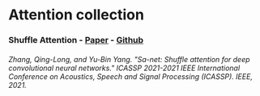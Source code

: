<h1>Attention collection</h1>

<h3>Shuffle Attention 
  - <a href="https://ieeexplore.ieee.org/stamp/stamp.jsp?tp=&arnumber=9414568">Paper</a> 
  - <a href="https://github.com/wofmanaf/SA-Net">Github</a>
  <h6>Zhang, Qing-Long, and Yu-Bin Yang. "Sa-net: Shuffle attention for deep convolutional neural networks." ICASSP 2021-2021 IEEE International Conference on Acoustics, Speech and Signal Processing (ICASSP). IEEE, 2021.</h6>
</h3>
